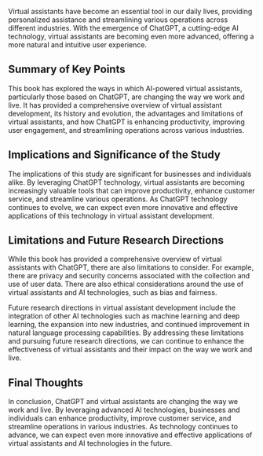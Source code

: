 

Virtual assistants have become an essential tool in our daily lives, providing personalized assistance and streamlining various operations across different industries. With the emergence of ChatGPT, a cutting-edge AI technology, virtual assistants are becoming even more advanced, offering a more natural and intuitive user experience.

Summary of Key Points
---------------------

This book has explored the ways in which AI-powered virtual assistants, particularly those based on ChatGPT, are changing the way we work and live. It has provided a comprehensive overview of virtual assistant development, its history and evolution, the advantages and limitations of virtual assistants, and how ChatGPT is enhancing productivity, improving user engagement, and streamlining operations across various industries.

Implications and Significance of the Study
------------------------------------------

The implications of this study are significant for businesses and individuals alike. By leveraging ChatGPT technology, virtual assistants are becoming increasingly valuable tools that can improve productivity, enhance customer service, and streamline various operations. As ChatGPT technology continues to evolve, we can expect even more innovative and effective applications of this technology in virtual assistant development.

Limitations and Future Research Directions
------------------------------------------

While this book has provided a comprehensive overview of virtual assistants with ChatGPT, there are also limitations to consider. For example, there are privacy and security concerns associated with the collection and use of user data. There are also ethical considerations around the use of virtual assistants and AI technologies, such as bias and fairness.

Future research directions in virtual assistant development include the integration of other AI technologies such as machine learning and deep learning, the expansion into new industries, and continued improvement in natural language processing capabilities. By addressing these limitations and pursuing future research directions, we can continue to enhance the effectiveness of virtual assistants and their impact on the way we work and live.

Final Thoughts
--------------

In conclusion, ChatGPT and virtual assistants are changing the way we work and live. By leveraging advanced AI technologies, businesses and individuals can enhance productivity, improve customer service, and streamline operations in various industries. As technology continues to advance, we can expect even more innovative and effective applications of virtual assistants and AI technologies in the future.